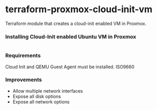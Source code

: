 # terraform-proxmox-cloud-init-vm
Terraform module that creates a cloud-init enabled VM in Proxmox.


### Installing Cloud-Init enabled Ubuntu VM in Proxmox

```bash


````


### Requirements
Cloud Init and QEMU Guest Agent must be installed. ISO9660 

### Improvements
- Allow multiple network interfaces 
- Expose all disk options
- Expose all network options
